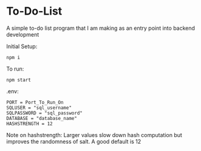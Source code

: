 # To-Do-List
A simple to-do list program that I am making as an entry point into backend development

Initial Setup:
```
npm i
```

To run:
```
npm start
```
.env:
```
PORT = Port_To_Run_On
SQLUSER = "sql_username"
SQLPASSWORD = "sql_password"
DATABASE = "database_name"
HASHSTRENGTH = 12
```
Note on hashstrength:
Larger values slow down hash computation but improves the randomness of salt.
A good default is 12
